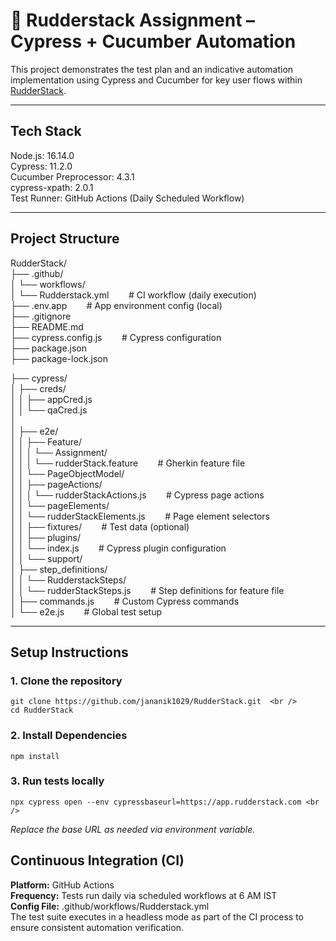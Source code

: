 # 🚀 Rudderstack Assignment – Cypress + Cucumber Automation

This project demonstrates the test plan and an indicative automation implementation using Cypress and Cucumber for key user flows within [RudderStack](https://app.rudderstack.com/).

---
## Tech Stack
Node.js: 16.14.0  <br />
Cypress: 11.2.0  <br />
Cucumber Preprocessor: 4.3.1  <br />
cypress-xpath: 2.0.1 <br />
Test Runner: GitHub Actions (Daily Scheduled Workflow)  <br />

---
## Project Structure
RudderStack/<br />
├── .github/<br />
│   └── workflows/<br />
│       └── Rudderstack.yml &nbsp;&nbsp;&nbsp;&nbsp;&nbsp;&nbsp;            # CI workflow (daily execution)<br />
├── .env.app &nbsp;&nbsp;&nbsp;&nbsp;&nbsp;&nbsp;                           # App environment config (local)<br />
├── .gitignore<br />
├── README.md<br />
├── cypress.config.js &nbsp;&nbsp;&nbsp;&nbsp;&nbsp;&nbsp;                   # Cypress configuration<br />
├── package.json<br />
├── package-lock.json<br />

├── cypress/<br />
│   ├── creds/<br />
│   │   ├── appCred.js<br />
│   │   └── qaCred.js<br />
│<br />
│   ├── e2e/<br />
│   │   ├── Feature/<br />
│   │   │   └── Assignment/<br />
│   │   │       └── rudderStack.feature &nbsp;&nbsp;&nbsp;&nbsp;&nbsp;&nbsp;  # Gherkin feature file<br />
│   │   └── PageObjectModel/<br />
│   │       ├── pageActions/<br />
│   │       │   └── rudderStackActions.js &nbsp;&nbsp;&nbsp;&nbsp;&nbsp;&nbsp;    # Cypress page actions<br />
│   │       └── pageElements/<br />
│   │           └── rudderStackElements.js &nbsp;&nbsp;&nbsp;&nbsp;&nbsp;&nbsp;   # Page element selectors<br />
│
│   ├── fixtures/ &nbsp;&nbsp;&nbsp;&nbsp;&nbsp;&nbsp;                            # Test data (optional)<br />
│
│   ├── plugins/<br />
│   │   └── index.js &nbsp;&nbsp;&nbsp;&nbsp;&nbsp;&nbsp;                          # Cypress plugin configuration<br />
│
│   └── support/<br />
│       ├── step_definitions/<br />
│       │   └── RudderstackSteps/<br />
│       │       └── rudderStackSteps.js &nbsp;&nbsp;&nbsp;&nbsp;&nbsp;&nbsp;                 # Step definitions for feature file<br />
│       ├── commands.js  &nbsp;&nbsp;&nbsp;&nbsp;&nbsp;&nbsp;                                # Custom Cypress commands<br />
│       └── e2e.js &nbsp;&nbsp;&nbsp;&nbsp;&nbsp;&nbsp;                   # Global test setup


---
## Setup Instructions
### 1. Clone the repository
```
git clone https://github.com/jananik1029/RudderStack.git  <br />
cd RudderStack
```
### 2. Install Dependencies
```
npm install
```
### 3. Run tests locally
```
npx cypress open --env cypressbaseurl=https://app.rudderstack.com <br />
```
_Replace the base URL as needed via environment variable._

## Continuous Integration (CI)
**Platform:** GitHub Actions<br />
**Frequency:** Tests run daily via scheduled workflows at 6 AM IST<br />
**Config File:** .github/workflows/Rudderstack.yml<br />
The test suite executes in a headless mode as part of the CI process to ensure consistent automation verification.
